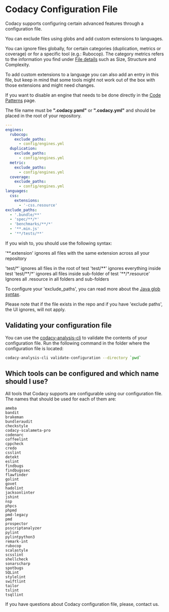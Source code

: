 # Codacy Configuration File

Codacy supports configuring certain advanced features through a configuration file.

You can exclude files using globs and add custom extensions to languages.

You can ignore files globally, for certain categories (duplication, metrics or coverage) or for a specific tool (e.g.: Rubocop). The category metrics refers to the information you find under [File details](/hc/en-us/articles/207279849#2-file-detail) such as Size, Structure and Complexity. 

To add custom extensions to a language you can also add an entry in this file, but keep in mind that some tools might not work out of the box with those extensions and might need changes.

If you want to disable an engine that needs to be done directly in the [Code Patterns](/hc/en-us/articles/207994335-Code-Patterns) page.

The file name must be **".codacy.yaml"** or **".codacy.yml"** and should be placed in the root of your repository.

```yaml
---
engines:
  rubocop:
    exclude_paths:
      - config/engines.yml
  duplication:
    exclude_paths:
      - config/engines.yml
  metric:
    exclude_paths:
      - config/engines.yml
  coverage:
    exclude_paths:
      - config/engines.yml
languages:
  css:
    extensions:
      - '-css.resource'
exclude_paths:
  - '.bundle/**'
  - 'spec/**/*'
  - 'benchmarks/**/*'
  - '**.min.js'
  - '**/tests/**'
```

If you wish to, you should use the following syntax:

'\*\*.extension' ignores all files with the same extension across all your repository

'test/\*' ignores all files in the root of test
'test/\*\*' ignores everything inside test
'test/\*\*/\*' ignores all files inside sub-folder of test
'\*\*/\*.resource' Ignores all .resource in all folders and sub-folders

To configure your 'exclude_paths', you can read more about the [Java glob syntax](https://docs.oracle.com/javase/7/docs/api/java/nio/file/FileSystem.html#getPathMatcher%28java.lang.String%29).

Please note that if the file exists in the repo and if you have 'exclude paths', the UI ignores, will not apply.

## Validating your configuration file

You can use the [codacy-analysis-cli](https://github.com/codacy/codacy-analysis-cli#install) to validate the contents of your configuration file. Run the following command in the folder where the configuration file is located:

```sh
codacy-analysis-cli validate-configuration --directory `pwd`
```

## Which tools can be configured and which name should I use?

All tools that Codacy supports are configurable using our configuration file. The names that should be used for each of them are:

    ameba
    bandit
    brakeman
    bundleraudit
    checkstyle
    codacy-scalameta-pro
    codenarc
    coffeelint
    cppcheck
    credo
    csslint
    detekt
    eslint
    findbugs
    findbugssec
    flawfinder
    golint
    govet
    hadolint
    jacksonlinter
    jshint
    nsp
    phpcs
    phpmd
    pmd-legacy
    pmd
    prospector
    psscriptanalyzer
    pylint
    pylintpython3
    remark-int
    rubocop
    scalastyle
    scsslint
    shellcheck
    sonarscharp
    spotbugs
    SQLint
    stylelint
    swiftlint
    tailor
    tslint
    tsqllint

If you have questions about Codacy configuration file, please, contact us.
